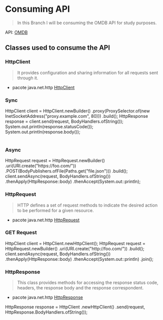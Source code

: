 # Consuming API  

> In this Branch I will be consuming the OMDB API for study purposes.

API:
[OMDB](https://www.omdbapi.com/)

## Classes used to consume the API 

### HttpClient

>It provides configuration and sharing information for all requests sent through it.

* pacote java.net.http
[HttpClient](https://docs.oracle.com/en/java/javase/11/docs/api/java.net.http/java/net/http/HttpClient.html)


<h3> Sync </h3>
<div>
 HttpClient client = HttpClient.newBuilder()
        .proxy(ProxySelector.of(new InetSocketAddress("proxy.example.com", 80)))
        .build();
   HttpResponse<String> response = client.send(request, BodyHandlers.ofString());
   System.out.println(response.statusCode());
   System.out.println(response.body()); 
</div>
<br>
<h3> Async </h3>
<div>
   HttpRequest request = HttpRequest.newBuilder()
        .uri(URI.create("https://foo.com/"))
        .POST(BodyPublishers.ofFile(Paths.get("file.json")))
        .build();
   client.sendAsync(request, BodyHandlers.ofString())
        .thenApply(HttpResponse::body)
        .thenAccept(System.out::println); 
</div>

### HttpRequest

> HTTP defines a set of request methods to indicate the desired action to be performed for a given resource.

* pacote java.net.http
[HttpRequest](https://docs.oracle.com/en/java/javase/11/docs/api/java.net.http/java/net/http/HttpRequest.html)

<h3> GET Request </h3>
<div>
 HttpClient client = HttpClient.newHttpClient();
   HttpRequest request = HttpRequest.newBuilder()
         .uri(URI.create("http://foo.com/"))
         .build();
   client.sendAsync(request, BodyHandlers.ofString())
         .thenApply(HttpResponse::body)
         .thenAccept(System.out::println)
         .join(); 
</div>

### HttpResponse

> This class provides methods for accessing the response status code, headers, the response body and the response correspondent.

* pacote java.net.http
[HttpResponse](https://docs.oracle.com/en/java/javase/11/docs/api/java.net.http/java/net/http/HttpResponse.html)

<div>  HttpResponse<String> response = HttpClient
                    .newHttpClient()
                    .send(request, HttpResponse.BodyHandlers.ofString()); </div>



